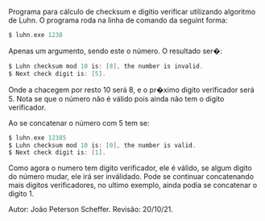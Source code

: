 Programa para cálculo de checksum e digitio verificar utilizando algoritmo de Luhn.
O programa roda na linha de comando da seguint forma:

```c
$ luhn.exe 1238
```
Apenas um argumento, sendo este o número. O resultado ser�:
```c
$ Luhn checksum mod 10 is: [8], the number is invalid.
$ Next check digit is: [5].
```
Onde a chacegem por resto 10 será 8, e o pr�ximo digito verificador será 5. Nota se que o número não é válido 
pois ainda não tem o digito verificador.

Ao se concatenar o número com 5 tem se:
```c
$ luhn.exe 12385
$ Luhn checksum mod 10 is: [0], the number is valid.
$ Next check digit is: [1].
```
Como agora o numero tem digito verificador, ele é válido, se algum digito do número mudar, ele irá ser inválidado.
Pode se continuar concatenando mais digitos verificadores, no ultimo exemplo, ainda podia se concatenar o digito 1.

Autor: João Peterson Scheffer.
Revisão: 20/10/21.

